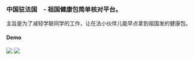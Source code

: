 ### 中国驻法国　- 祖国健康包简单核对平台。

主旨是为了减轻学联同学的工作，让在法小伙伴儿能早点拿到祖国发的健康包。

#### Demo
<img src="https://imgur.com/vQtnmhk.png"/>
<img src="https://imgur.com/PtJJS24.png"/>


